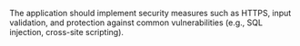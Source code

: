 The application should implement security measures such as HTTPS, input validation, and protection against common vulnerabilities (e.g., SQL injection, cross-site scripting).
